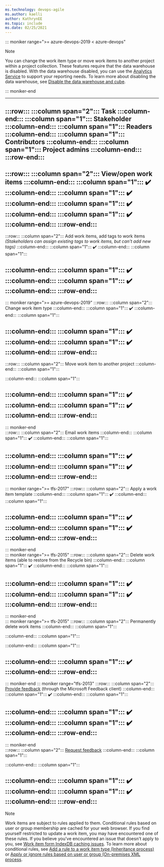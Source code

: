 ```yaml
---
ms.technology: devops-agile
ms.author: kaelli
author: KathrynEE
ms.topic: include
ms.date: 02/25/2021
---
```




::: moniker range=">= azure-devops-2019 < azure-devops"

> [!NOTE]   
> You can change the work item type or move work items to another project within a project collection. These features require that the data warehouse is disabled. With the data warehouse disabled, you can use the [Analytics Service](/azure/devops/report/powerbi/what-is-analytics) to support your reporting needs. To learn more about disabling the data warehouse, see [Disable the data warehouse and cube](/azure/devops/report/admin/disable-data-warehouse).

::: moniker-end    

 

---
:::row:::
   :::column span="2":::
      **Task** 
   :::column-end:::
   :::column span="1":::
      **Stakeholder**
   :::column-end:::
   :::column span="1":::
     **Readers**
   :::column-end:::
   :::column span="1":::
     **Contributors**
   :::column-end:::
   :::column span="1":::
     **Project admins**
   :::column-end:::
:::row-end:::
---
:::row:::
   :::column span="2":::
      View/open work items
   :::column-end:::
   :::column span="1":::
      ✔️
   :::column-end:::
   :::column span="1":::
      ✔️
   :::column-end:::
   :::column span="1":::
      ✔️
   :::column-end:::
   :::column span="1":::
      ✔️
   :::column-end:::
:::row-end:::
---
:::row:::
   :::column span="2":::
      Add work items, add tags to work items  
      *(Stakeholders can assign existing tags to work items, but can't add new tags)*
   :::column-end:::
   :::column span="1":::
      ✔️
   :::column-end:::
   :::column span="1":::
       
   :::column-end:::
   :::column span="1":::
      ✔️
   :::column-end:::
   :::column span="1":::
      ✔️
   :::column-end:::
:::row-end:::
---
::: moniker range=">= azure-devops-2019"
:::row:::
   :::column span="2":::
      Change work item type
   :::column-end:::
   :::column span="1":::
      ✔️
   :::column-end:::
   :::column span="1":::
       
   :::column-end:::
   :::column span="1":::
      ✔️
   :::column-end:::
   :::column span="1":::
      ✔️
   :::column-end:::
:::row-end:::
---
:::row:::
   :::column span="2":::
      Move work item to another project
   :::column-end:::
   :::column span="1":::
       
   :::column-end:::
   :::column span="1":::
      
   :::column-end:::
   :::column span="1":::
      ✔️
   :::column-end:::
   :::column span="1":::
      ✔️
   :::column-end:::
:::row-end:::
---
::: moniker-end  
:::row:::
   :::column span="2":::
      Email work items
   :::column-end:::
   :::column span="1":::
      ✔️
   :::column-end:::
   :::column span="1":::

   :::column-end:::
   :::column span="1":::
      ✔️
   :::column-end:::
   :::column span="1":::
      ✔️
   :::column-end:::
:::row-end:::
---
::: moniker range=">= tfs-2017"
:::row:::
   :::column span="2":::
      Apply a work item template
   :::column-end:::
   :::column span="1":::
      ✔️
   :::column-end:::
   :::column span="1":::
      
   :::column-end:::
   :::column span="1":::
      ✔️
   :::column-end:::
   :::column span="1":::
      ✔️
   :::column-end:::
:::row-end:::
---
::: moniker-end  
::: moniker range=">= tfs-2015"
:::row:::
   :::column span="2":::
      Delete work items (able to restore from the Recycle bin)
   :::column-end:::
   :::column span="1":::
      ✔️
   :::column-end:::
   :::column span="1":::
      
   :::column-end:::
   :::column span="1":::
      ✔️
   :::column-end:::
   :::column span="1":::
      ✔️
   :::column-end:::
:::row-end:::
---
::: moniker-end  
::: moniker range=">= tfs-2015"
:::row:::
   :::column span="2":::
      Permanently delete work items
   :::column-end:::
   :::column span="1":::

   :::column-end:::
   :::column span="1":::
      
   :::column-end:::
   :::column span="1":::

   :::column-end:::
   :::column span="1":::
      ✔️
   :::column-end:::
:::row-end:::
---
::: moniker-end 
::: moniker range="tfs-2013"
:::row:::
   :::column span="2":::
      [Provide feedback](/azure/devops/project/feedback/give-feedback) (through the Microsoft Feedback client)
   :::column-end:::
   :::column span="1":::
      ✔️
   :::column-end:::
   :::column span="1":::
      
   :::column-end:::
   :::column span="1":::
      ✔️
   :::column-end:::
   :::column span="1":::
      ✔️
   :::column-end:::
:::row-end:::
---
::: moniker-end  
:::row:::
   :::column span="2":::
      [Request feedback](/azure/devops/project/feedback/get-feedback) 
   :::column-end:::
   :::column span="1":::

   :::column-end:::
   :::column span="1":::
      
   :::column-end:::
   :::column span="1":::
      ✔️
   :::column-end:::
   :::column span="1":::
      ✔️
   :::column-end:::
:::row-end:::
---

> [!NOTE] 
> Work items are subject to rules applied to them. Conditional rules based on user or group membership are cached for your web browser. If you find yourself restricted to update a work item, you may have encountered one of these rules. If you believe you've encountered an issue that doesn't apply to you, see [Work item form IndexDB caching issues](/azure/devops/organizations/settings/work/troubleshoot-work-item-form-caching-issues). To learn more about conditional rules, see [Add a rule to a work item type (Inheritance process)](/azure/devops/organizations/settings/work/custom-rules) or [Apply or ignore rules based on user or group (On-premises XML process](/azure/devops/reference/xml/apply-rule-work-item-field#apply-or-ignore-rules-based-on-user-or-group).   
